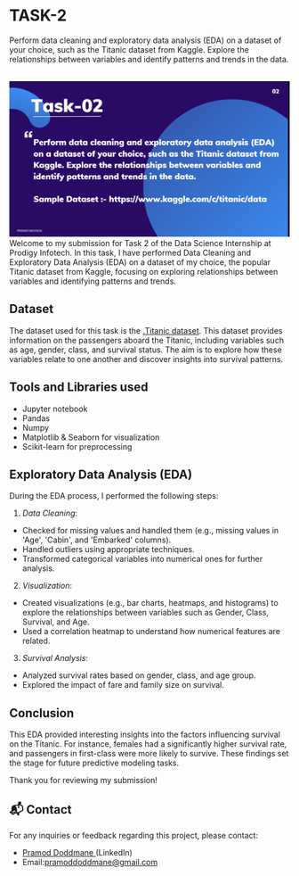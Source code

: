 # TASK-2
Perform data cleaning and exploratory data analysis (EDA) on a dataset of your choice, such as the Titanic dataset from Kaggle. Explore the relationships between variables and identify patterns and trends in the data.

<br> <img src="TASK-02.png" >
Welcome to my submission for Task 2 of the Data Science Internship at Prodigy Infotech. In this task, I have performed Data Cleaning and Exploratory Data Analysis (EDA) on a dataset of my choice, the popular Titanic dataset from Kaggle, focusing on exploring relationships between variables and identifying patterns and trends.

## Dataset
The dataset used for this task is the <a href="Datasets">.Titanic dataset</a>. This dataset provides information on the passengers aboard the Titanic, including variables such as age, gender, class, and survival status. The aim is to explore how these variables relate to one another and discover insights into survival patterns.

## Tools and Libraries used
- Jupyter notebook
- Pandas
- Numpy
- Matplotlib & Seaborn for visualization
- Scikit-learn for preprocessing
## Exploratory Data Analysis (EDA)
During the EDA process, I performed the following steps:

1. *Data Cleaning*:
- Checked for missing values and handled them (e.g., missing values in 'Age', 'Cabin', and 'Embarked' columns).
- Handled outliers using appropriate techniques.
- Transformed categorical variables into numerical ones for further analysis.

2. *Visualization*:
- Created visualizations (e.g., bar charts, heatmaps, and histograms) to explore the relationships between variables such as Gender, Class, Survival, and Age.
- Used a correlation heatmap to understand how numerical features are related.

3. *Survival Analysis*:
- Analyzed survival rates based on gender, class, and age group.
- Explored the impact of fare and family size on survival.

  
## Conclusion
This EDA provided interesting insights into the factors influencing survival on the Titanic. For instance, females had a significantly higher survival rate, and passengers in first-class were more likely to survive. These findings set the stage for future predictive modeling tasks.

Thank you for reviewing my submission!

## 📬 Contact

For any inquiries or feedback regarding this project, please contact:

- <a>[Pramod Doddmane ](https://www.linkedin.com/in/pramoddr)(LinkedIn)</a>
- Email:pramoddoddmane@gmail.com 
